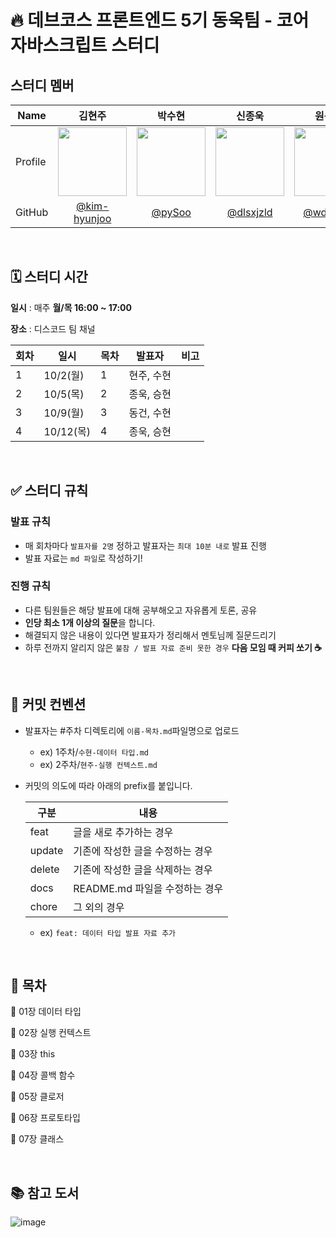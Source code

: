 # 🔥 데브코스 프론트엔드 5기 동욱팀 - 코어 자바스크립트 스터디

## 스터디 멤버
<div align="center">
  
| Name    | <center>김현주</center>|<center>박수현</center> |<center>신종욱</center> |<center>원동건</center> |<center>조승현</center> |
| ------- | --------------------------------------------- | ------------------------------------ | --------------------------------------------- | --------------------------------------------- | --------------------------------------------- | 
| Profile | <center> <img width="110px" height="110px" src="https://avatars.githubusercontent.com/u/78135416?v=4" /> </center>|<center><img width="110px" height="110px" src="https://avatars.githubusercontent.com/u/55135881?v=4" /></center>|<center><img width="110px" height="110px" src="https://avatars.githubusercontent.com/u/66900221?v=4" /></center>|<center><img width="110px" height="110px" src="https://avatars.githubusercontent.com/u/128919388?v=4" /></center>|<center><img width="110px" height="110px" src="https://avatars.githubusercontent.com/u/114329713?v=4" /></center>|
| GitHub | <center>[@kim-hyunjoo](https://github.com/kim-hyunjoo)</center> | <center>[@pySoo](https://github.com/pySoo) </center>| <center>[@dlsxjzld](https://github.com/dlsxjzld) </center>|<center>[@wdgWon](https://github.com/wdgWon)</center> |<center>[@SeungHyune](https://github.com/SeungHyune)</center> |
  
</div>  

<br />

## 🗓️ 스터디 시간

**일시** : 매주 **월/목 16:00 ~ 17:00**

**장소** : 디스코드 팀 채널


| 회차 | 일시     | 목차     | 발표자 | 비고 |
| ---- | -------- | -------- | ------ | ---- |
| 1    | 10/2(월) | 1 |  현주, 수현  |     |
| 2    | 10/5(목) | 2 |  종욱, 승현  |     |
| 3    | 10/9(월) | 3 |  동건, 수현  |     |
| 4    | 10/12(목) | 4 |  종욱, 승현  |     |


<br />

## ✅ 스터디 규칙

### 발표 규칙
  - 매 회차마다 `발표자를 2명` 정하고 발표자는 `최대 10분 내로` 발표 진행
  - 발표 자료는 `md 파일`로 작성하기!

### 진행 규칙
  - 다른 팀원들은 해당 발표에 대해 공부해오고 자유롭게 토론, 공유
  - **인당 최소 1개 이상의 질문**을 합니다.
  - 해결되지 않은 내용이 있다면 발표자가 정리해서 멘토님께 질문드리기
  - 하루 전까지 알리지 않은 `불참 / 발표 자료 준비 못한 경우` **다음 모임 때 커피 쏘기 ☕️**

<br />

## 📄 커밋 컨벤션

- 발표자는 #주차 디렉토리에 `이름-목차.md`파일명으로 업로드
  - ex) 1주차/`수현-데이터 타입.md`
  - ex) 2주차/`현주-실행 컨텍스트.md`

- 커밋의 의도에 따라 아래의 prefix를 붙입니다.

  | 구분 | 내용 |
  | --- | --- |
  | feat | 글을 새로 추가하는 경우 |
  | update | 기존에 작성한 글을 수정하는 경우 |
  | delete | 기존에 작성한 글을 삭제하는 경우 |
  | docs | README.md 파일을 수정하는 경우 |
  | chore |  그 외의 경우 |

  - ex) `feat: 데이터 타입 발표 자료 추가`

<br />

## 📍 목차

📌 01장 데이터 타입

📌 02장 실행 컨텍스트

📌 03장 this

📌 04장 콜백 함수

📌 05장 클로저

📌 06장 프로토타입

📌 07장 클래스

<br />

## 📚 참고 도서

![image](https://github.com/prgrms-web-devcourse/FEDC5_core_javascript_study/assets/55135881/bda6c4e3-f928-472d-858d-d117f44245b3)
